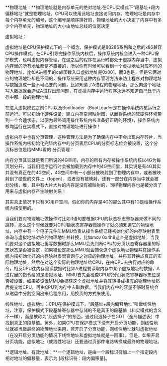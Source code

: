 **物理地址：**物理地址就是内存单元的绝对地址.在CPU实模式下“段基址+段内偏移地址”就是物理地址，CPU可以使用此地址直接访问内存。物理地址是内存中每个内存单元的编号，这个编号是顺序排好的，物理地址的大小决定了内存中有多少个内存单元，物理地址的大小由地址总线的位宽决定

虚拟地址：

虚拟地址是CPU保护模式下的一个概念，保护模式是80286系列和之后的x86兼容CPU操作模式，在CPU引导完操作系统内核后，操作系统内核会进入一种CPU保护模式，也叫虚拟内存管理，在这之后的程序在运行时都处于虚拟内存当中，虚拟内存里的所有地址都是不直接的，所以你有时候可以看到一个虚拟地址对应不同的物理地址，比如A进程里的call函数入口虚拟地址是0x001，而B也是，但是它俩对应的物理地址却是不同的，操作系统采用这种内存管理方法来防止程序对物理地址写数据造成一些不可必要的问题，比如知道了A进程的物理地址，那么向这个地址写入数据就会造成A进程出现问题，在虚拟内存中运行程序永远不知道自己处于内存中那一段的物理地址。

在进入虚拟模式之前CPU以及Bootloader（BootLoader是在操作系统内核运行之前运行。可以初始化硬件设备、建立内存空间映射图，从而将系统的软硬件环境带到一个合适状态，以便为最终调用操作系统内核准备好正确的环境），操作系统内核均运行在实模式下，直接对物理地址进行操作！

虚拟内存中也有分页管理，这种管理方法是为了确保内存中不会出现内存碎片，当操作系统内核初始化完毕内存中的分页表后CPU的分页标志位会被设置，这个分页标志位是给MMU看的
分页管理：

内存分页其实就是我们所说的4G空间，内存的所有内存被操作系统内核以4G为每页划分开，当我们程序运行时会被加载到内存中的4G空间里，其实说是有4G其实并没有真正在的4G空间，4G空间中有一小部分被映射到了物理内存中，或者被映射到了硬盘的文件上（fopen），或者没有被映射，还有一部分在内存当中就会被划分栈，堆，其中有大片大片的内存是没有被映射的，同样物理内存也是被分页了用来与虚拟内存产生映射关系！

其实真正情况下只有3G用户空间，假如你的内存是4G的那么其中有1G是给操作系统内核使用的。

当我们要对物理地址做操作时比如if语句要根据CPU的状态标志寄存器来做不同的跳转，那么这个时候就要对CPU额状态寄存器做操作了就必须知道它的物理地址，内存中有一个电子元件叫MMU负责从操作系统已经初始化好的内存映射表里查询与虚拟地址对应的物理地址并转换，比如mov 0x4h8这个是虚拟地址，当我们要对这个虚拟地址里写数据时那么MMU会先判断CPU的分页状态寄存器里的标志状态是否被设定，如果被设定那么MMU就会捕获这个虚拟地址物理并在操作系统内核初始化好的内存映射表里查询与之对应的物理地址，并将其转换成真正的实际物理地址，然后在对这个实际的物理地址给CPU，在由CPU去执行对应的命令，相反CPU往内存里读数据时比如A进程要读取内存中某个虚拟地址的数据，A进程里的指令给的是虚拟地址，MMU首先会检查CPU的分页状态寄存器标志位是否被设置，如果被设置MMU会捕获这个虚拟地址并将其转换成相应的物理地址然后提交给CPU，再由CPU到内存中去取数据。当我们内存中的容量不够时系统会从磁盘中分割空间出来给程序用，用换页的方式来使用。

线性地址、虚拟地址：CPU在保护模式下，“段基址+段内偏移地址”叫做线性地址，注意，保护模式下段基址寄存器中存储的不是真正的段基值（和实模式的含义不一样），而是被称为“段选择子”的东西，通过段选择子在GDT（全局描述表）中找到真正的段基值。另外，如果CPU在保护模式下没有开启分页功能，则线性地址就被当做最终的物理地址来用，若开启了分页功能，则线性地址就叫虚拟地址（在没开启分页功能的情况下线性地址和虚拟地址就是一回事）。但是，如果开启分页功能，虚拟地址（或线性地址）还要通过页部件电路转换成最终的物理地址。

**逻辑地址、有效地址：**一个逻辑地址，是由一个段标识符加上一个指定段内相对地址的偏移量，表示为 [段标识符：段内偏移量]。

